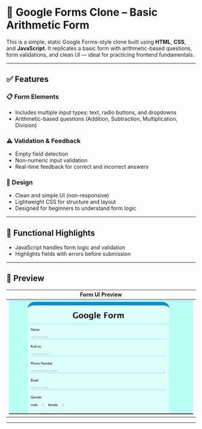 # 🧮 Google Forms Clone – Basic Arithmetic Form

This is a simple, static Google Forms-style clone built using **HTML**, **CSS**, and **JavaScript**. It replicates a basic form with arithmetic-based questions, form validations, and clean UI — ideal for practicing frontend fundamentals.

---

## ✅ Features

### 📋 Form Elements
- Includes multiple input types: text, radio buttons, and dropdowns
- Arithmetic-based questions (Addition, Subtraction, Multiplication, Division)

### ⚠️ Validation & Feedback
- Empty field detection
- Non-numeric input validation
- Real-time feedback for correct and incorrect answers

### 🎨 Design
- Clean and simple UI (non-responsive)
- Lightweight CSS for structure and layout
- Designed for beginners to understand form logic

---

## 🧪 Functional Highlights
- JavaScript handles form logic and validation
- Highlights fields with errors before submission

---

## 📸 Preview

| Form UI Preview |
|------------------|
| ![Preview](./image.png) |

---


